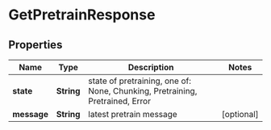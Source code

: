 

# GetPretrainResponse


## Properties

| Name | Type | Description | Notes |
|------------ | ------------- | ------------- | -------------|
|**state** | **String** | state of pretraining, one of: None, Chunking, Pretraining, Pretrained, Error |  |
|**message** | **String** | latest pretrain message |  [optional] |



